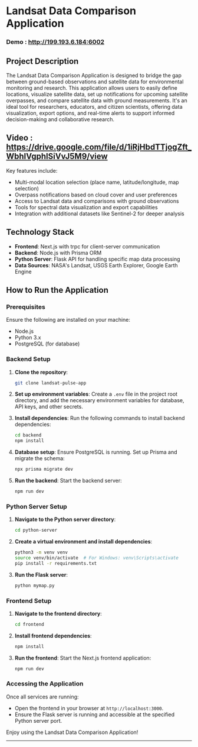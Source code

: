 
# Landsat Data Comparison Application

### Demo : http://199.193.6.184:6002

## Project Description

The Landsat Data Comparison Application is designed to bridge the gap between ground-based observations and satellite data for environmental monitoring and research. This application allows users to easily define locations, visualize satellite data, set up notifications for upcoming satellite overpasses, and compare satellite data with ground measurements. It's an ideal tool for researchers, educators, and citizen scientists, offering data visualization, export options, and real-time alerts to support informed decision-making and collaborative research.

## Video : https://drive.google.com/file/d/1iRjHbdTTjogZft_WbhIVgphISiVvJ5M9/view

Key features include:
- Multi-modal location selection (place name, latitude/longitude, map selection)
- Overpass notifications based on cloud cover and user preferences
- Access to Landsat data and comparisons with ground observations
- Tools for spectral data visualization and export capabilities
- Integration with additional datasets like Sentinel-2 for deeper analysis

## Technology Stack

- **Frontend**: Next.js with trpc for client-server communication
- **Backend**: Node.js with Prisma ORM
- **Python Server**: Flask API for handling specific map data processing
- **Data Sources**: NASA's Landsat, USGS Earth Explorer, Google Earth Engine

## How to Run the Application

### Prerequisites
Ensure the following are installed on your machine:
- Node.js
- Python 3.x
- PostgreSQL (for database)

### Backend Setup

1. **Clone the repository**:
   ```bash
   git clone landsat-pulse-app
   ```

2. **Set up environment variables**:
   Create a `.env` file in the project root directory, and add the necessary environment variables for database, API keys, and other secrets.

3. **Install dependencies**:
   Run the following commands to install backend dependencies:
   ```bash
   cd backend
   npm install
   ```

4. **Database setup**:
   Ensure PostgreSQL is running. Set up Prisma and migrate the schema:
   ```bash
   npx prisma migrate dev
   ```

5. **Run the backend**:
   Start the backend server:
   ```bash
   npm run dev
   ```

### Python Server Setup

1. **Navigate to the Python server directory**:
   ```bash
   cd python-server
   ```

2. **Create a virtual environment and install dependencies**:
   ```bash
   python3 -m venv venv
   source venv/bin/activate  # For Windows: venv\Scripts\activate
   pip install -r requirements.txt
   ```

3. **Run the Flask server**:
   ```bash
   python mymap.py
   ```

### Frontend Setup

1. **Navigate to the frontend directory**:
   ```bash
   cd frontend
   ```

2. **Install frontend dependencies**:
   ```bash
   npm install
   ```

3. **Run the frontend**:
   Start the Next.js frontend application:
   ```bash
   npm run dev
   ```

### Accessing the Application

Once all services are running:
- Open the frontend in your browser at `http://localhost:3000`.
- Ensure the Flask server is running and accessible at the specified Python server port.

Enjoy using the Landsat Data Comparison Application!

---
 
